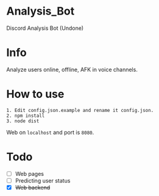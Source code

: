 # Analysis_Bot
Discord Analysis Bot (Undone)

# Info
Analyze users online, offline, AFK in voice channels.

# How to use
```
1. Edit config.json.example and rename it config.json.
2. npm install
3. node dist
```
Web on `localhost` and port is `8080`.

# Todo
- [ ] Web pages
- [ ] Predicting user status
- [x] ~~Web backend~~
